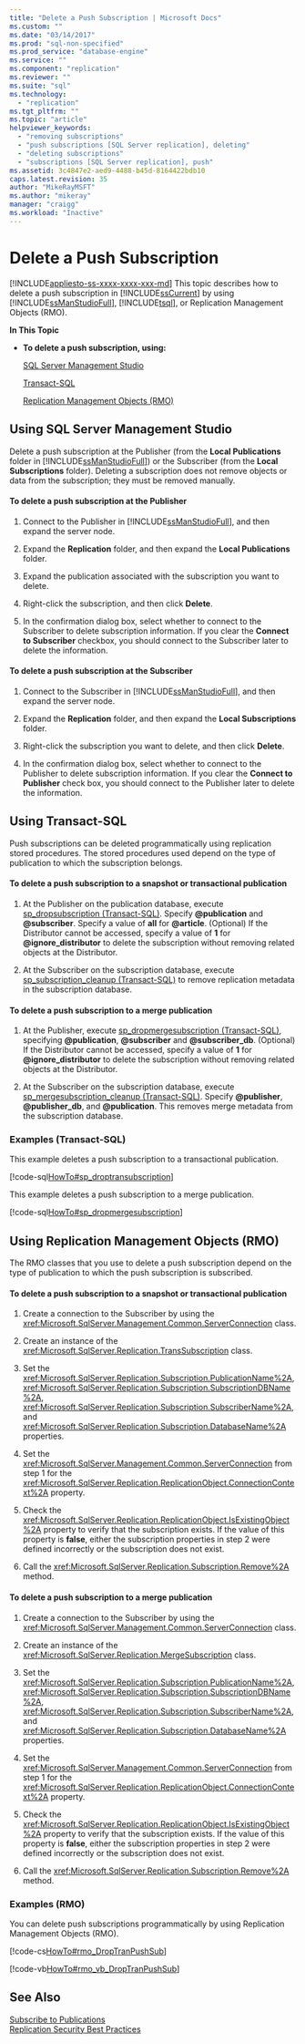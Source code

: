 ```yaml
---
title: "Delete a Push Subscription | Microsoft Docs"
ms.custom: ""
ms.date: "03/14/2017"
ms.prod: "sql-non-specified"
ms.prod_service: "database-engine"
ms.service: ""
ms.component: "replication"
ms.reviewer: ""
ms.suite: "sql"
ms.technology: 
  - "replication"
ms.tgt_pltfrm: ""
ms.topic: "article"
helpviewer_keywords: 
  - "removing subscriptions"
  - "push subscriptions [SQL Server replication], deleting"
  - "deleting subscriptions"
  - "subscriptions [SQL Server replication], push"
ms.assetid: 3c4847e2-aed9-4488-b45d-8164422bdb10
caps.latest.revision: 35
author: "MikeRayMSFT"
ms.author: "mikeray"
manager: "craigg"
ms.workload: "Inactive"
---
```

# Delete a Push Subscription
[!INCLUDE[appliesto-ss-xxxx-xxxx-xxx-md](../../includes/appliesto-ss-xxxx-xxxx-xxx-md.md)]
  This topic describes how to delete a push subscription in [!INCLUDE[ssCurrent](../../includes/sscurrent-md.md)] by using [!INCLUDE[ssManStudioFull](../../includes/ssmanstudiofull-md.md)], [!INCLUDE[tsql](../../includes/tsql-md.md)], or Replication Management Objects (RMO).  
  
 **In This Topic**  
  
-   **To delete a push subscription, using:**  
  
     [SQL Server Management Studio](#SSMSProcedure)  
  
     [Transact-SQL](#TsqlProcedure)  
  
     [Replication Management Objects (RMO)](#RMOProcedure)  
  
##  <a name="SSMSProcedure"></a> Using SQL Server Management Studio  
 Delete a push subscription at the Publisher (from the **Local Publications** folder in [!INCLUDE[ssManStudioFull](../../includes/ssmanstudiofull-md.md)]) or the Subscriber (from the **Local Subscriptions** folder). Deleting a subscription does not remove objects or data from the subscription; they must be removed manually.  
  
#### To delete a push subscription at the Publisher  
  
1.  Connect to the Publisher in [!INCLUDE[ssManStudioFull](../../includes/ssmanstudiofull-md.md)], and then expand the server node.  
  
2.  Expand the **Replication** folder, and then expand the **Local Publications** folder.  
  
3.  Expand the publication associated with the subscription you want to delete.  
  
4.  Right-click the subscription, and then click **Delete**.  
  
5.  In the confirmation dialog box, select whether to connect to the Subscriber to delete subscription information. If you clear the **Connect to Subscriber** checkbox, you should connect to the Subscriber later to delete the information.  
  
#### To delete a push subscription at the Subscriber  
  
1.  Connect to the Subscriber in [!INCLUDE[ssManStudioFull](../../includes/ssmanstudiofull-md.md)], and then expand the server node.  
  
2.  Expand the **Replication** folder, and then expand the **Local Subscriptions** folder.  
  
3.  Right-click the subscription you want to delete, and then click **Delete**.  
  
4.  In the confirmation dialog box, select whether to connect to the Publisher to delete subscription information. If you clear the **Connect to Publisher** check box, you should connect to the Publisher later to delete the information.  
  
##  <a name="TsqlProcedure"></a> Using Transact-SQL  
 Push subscriptions can be deleted programmatically using replication stored procedures. The stored procedures used depend on the type of publication to which the subscription belongs.  
  
#### To delete a push subscription to a snapshot or transactional publication  
  
1.  At the Publisher on the publication database, execute [sp_dropsubscription &#40;Transact-SQL&#41;](../../relational-databases/system-stored-procedures/sp-dropsubscription-transact-sql.md). Specify **@publication** and **@subscriber**. Specify a value of **all** for **@article**. (Optional) If the Distributor cannot be accessed, specify a value of **1** for **@ignore_distributor** to delete the subscription without removing related objects at the Distributor.  
  
2.  At the Subscriber on the subscription database, execute [sp_subscription_cleanup &#40;Transact-SQL&#41;](../../relational-databases/system-stored-procedures/sp-subscription-cleanup-transact-sql.md) to remove replication metadata in the subscription database.  
  
#### To delete a push subscription to a merge publication  
  
1.  At the Publisher, execute [sp_dropmergesubscription &#40;Transact-SQL&#41;](../../relational-databases/system-stored-procedures/sp-dropmergesubscription-transact-sql.md), specifying **@publication**, **@subscriber** and **@subscriber_db**. (Optional) If the Distributor cannot be accessed, specify a value of **1** for **@ignore_distributor** to delete the subscription without removing related objects at the Distributor.  
  
2.  At the Subscriber on the subscription database, execute [sp_mergesubscription_cleanup &#40;Transact-SQL&#41;](../../relational-databases/system-stored-procedures/sp-mergesubscription-cleanup-transact-sql.md). Specify **@publisher**, **@publisher_db**, and **@publication**. This removes merge metadata from the subscription database.  
  
###  <a name="TsqlExample"></a> Examples (Transact-SQL)  
 This example deletes a push subscription to a transactional publication.  
  
 [!code-sql[HowTo#sp_droptransubscription](../../relational-databases/replication/codesnippet/tsql/delete-a-push-subscription_1.sql)]  
  
 This example deletes a push subscription to a merge publication.  
  
 [!code-sql[HowTo#sp_dropmergesubscription](../../relational-databases/replication/codesnippet/tsql/delete-a-push-subscription_2.sql)]  
  
##  <a name="RMOProcedure"></a> Using Replication Management Objects (RMO)  
 The RMO classes that you use to delete a push subscription depend on the type of publication to which the push subscription is subscribed.  
  
#### To delete a push subscription to a snapshot or transactional publication  
  
1.  Create a connection to the Subscriber by using the <xref:Microsoft.SqlServer.Management.Common.ServerConnection> class.  
  
2.  Create an instance of the <xref:Microsoft.SqlServer.Replication.TransSubscription> class.  
  
3.  Set the <xref:Microsoft.SqlServer.Replication.Subscription.PublicationName%2A>, <xref:Microsoft.SqlServer.Replication.Subscription.SubscriptionDBName%2A>, <xref:Microsoft.SqlServer.Replication.Subscription.SubscriberName%2A>, and <xref:Microsoft.SqlServer.Replication.Subscription.DatabaseName%2A> properties.  
  
4.  Set the <xref:Microsoft.SqlServer.Management.Common.ServerConnection> from step 1 for the <xref:Microsoft.SqlServer.Replication.ReplicationObject.ConnectionContext%2A> property.  
  
5.  Check the <xref:Microsoft.SqlServer.Replication.ReplicationObject.IsExistingObject%2A> property to verify that the subscription exists. If the value of this property is **false**, either the subscription properties in step 2 were defined incorrectly or the subscription does not exist.  
  
6.  Call the <xref:Microsoft.SqlServer.Replication.Subscription.Remove%2A> method.  
  
#### To delete a push subscription to a merge publication  
  
1.  Create a connection to the Subscriber by using the <xref:Microsoft.SqlServer.Management.Common.ServerConnection> class.  
  
2.  Create an instance of the <xref:Microsoft.SqlServer.Replication.MergeSubscription> class.  
  
3.  Set the <xref:Microsoft.SqlServer.Replication.Subscription.PublicationName%2A>, <xref:Microsoft.SqlServer.Replication.Subscription.SubscriptionDBName%2A>, <xref:Microsoft.SqlServer.Replication.Subscription.SubscriberName%2A>, and <xref:Microsoft.SqlServer.Replication.Subscription.DatabaseName%2A> properties.  
  
4.  Set the <xref:Microsoft.SqlServer.Management.Common.ServerConnection> from step 1 for the <xref:Microsoft.SqlServer.Replication.ReplicationObject.ConnectionContext%2A> property.  
  
5.  Check the <xref:Microsoft.SqlServer.Replication.ReplicationObject.IsExistingObject%2A> property to verify that the subscription exists. If the value of this property is **false**, either the subscription properties in step 2 were defined incorrectly or the subscription does not exist.  
  
6.  Call the <xref:Microsoft.SqlServer.Replication.Subscription.Remove%2A> method.  
  
###  <a name="PShellExample"></a> Examples (RMO)  
 You can delete push subscriptions programmatically by using Replication Management Objects (RMO).  
  
 [!code-cs[HowTo#rmo_DropTranPushSub](../../relational-databases/replication/codesnippet/csharp/rmohowto/rmotestevelope.cs#rmo_droptranpushsub)]  
  
 [!code-vb[HowTo#rmo_vb_DropTranPushSub](../../relational-databases/replication/codesnippet/visualbasic/rmohowtovb/rmotestenv.vb#rmo_vb_droptranpushsub)]  
  
## See Also  
 [Subscribe to Publications](../../relational-databases/replication/subscribe-to-publications.md)   
 [Replication Security Best Practices](../../relational-databases/replication/security/replication-security-best-practices.md)  
  
  
